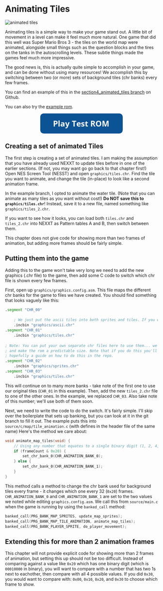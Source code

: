 # Animating Tiles

![animated tiles](../images/animated_tiles.gif)

Animating tiles is a simple way to make your game stand out. A little bit of movement in a level can make
it feel much more natural. One game that did this well was Super Mario Bros 3 - the tiles on the world
map were animated, alongside small things such as the question blocks and the tires on the tanks in the
autoscrolling levels. These subtle things made the games feel much more impressive.

The good news is, this is actually quite simple to accomplish in your game, and can be done without
using many resources! We accomplish this by switching between two (or more) sets of background tiles
(chr banks) every few frames. 

You can find an example of this in the 
[section4_animated_tiles branch](https://gh.nes.science/nes-starter-kit/compare/section4_animated_tiles) on Github.

You can also try the [example rom](https://s3.amazonaws.com/nes-starter-kit/section4_animated_tiles/starter.latest.nes).

<a href="https://nes-starter-kit.nes.science/guide/section_4/animated_tiles.html" data-emulator-branch="section4_animated_tiles">
    <img alt="Test Game" src="../images/button_test-rom.png" style="margin:auto; display: block;" >
</a>

## Creating a set of animated Tiles

The first step is creating a set of animated tiles. I am making the assumption that you have already used
NEXXT to update tiles before in one of the earlier sections. (If not, you may want go go back to that 
chapter first!) Open NES Screen Tool (NESST) and open `graphics/tiles.chr`. Find the tile you want to 
animate, and change the tile (in-place) to look like a second animation frame. 

In the example branch, I opted to animate the water tile. (Note that you can animate as many tiles as
you want without cost!) **Do NOT save this to `graphics/tiles.chr`**! Instead, save it to a new file, 
named something like `graphics/tiles_2.chr`. 

If you want to see how it looks, you can load both `tiles.chr` and `tiles_2.chr` into NEXXT as Pattern
tables A and B, then switch between them. 

This chapter does not give code for showing more than two frames of animation, but adding more frames
should be fairly simple. 

## Putting them into the game

Adding this to the game won't take very long we need to add the new graphics (.chr file) to the game,
then add some C code to switch which chr file is shown every few frames. 

First, open up `graphics/graphics.config.asm`. This file maps the different chr banks
for the game to files we have created.
You should find something that looks vaguely like this: 

```asm
.segment "CHR_00"

	; We just put the ascii tiles into both sprites and tiles. If you want to get more clever you could do something else.
	.incbin "graphics/ascii.chr"
.segment "CHR_01"
	.incbin "graphics/tiles.chr"

; Note: You can put your own separate chr files here to use them... we only use 3 in the demo. This is to avoid warnings,
; and make the rom a predictable size. Note that if you do this you'll have to tweak the engine to support it! There's
; hopefully a guide on how to do this in the repo.
.segment "CHR_02"
	.incbin "graphics/sprites.chr"
.segment "CHR_03"
	.incbin "graphics/tiles.chr"
```

This will continue on to many more banks - take note of the first one to use our original tiles (`CHR_01` in this 
example). Then, add the new `tiles_2.chr` file to one of the other ones. In the example, we replaced `CHR_03`. 
Also take note of this number; we'll use both of them soon. 

Next, we need to write the code to do the switch. It's fairly simple. I'll skip over the boilerplate that
sets up banking, but you can look at it in the git branch to fill it out. The example puts this into 
`source/c/map/tile_animation.c` (with defines in the header file of the same name) Here's the method we care about: 

```c
void animate_map_tiles(void) {
    // Using any number that equates to a single binary digit (1, 2, 4, 8, 16, 32, 64, 128) should result in a constant animation.
    if (frameCount & 0x20) {
        set_chr_bank_0(CHR_ANIMATION_BANK_0);
    } else {
        set_chr_bank_0(CHR_ANIMATION_BANK_1);
    }
}
```

This method calls a method to change the chr bank used for background tiles every frame - it changes which one every
32 (`0x20`) frames. `CHR_ANIMATION_BANK_0` and `CHR_ANIMATION_BANK_1` are set to the two values we noted while editing
`graphics.config.asm`. We call this from `source/main.c` when the game is running by using the 
`banked_call` method: 

```c
banked_call(PRG_BANK_MAP_SPRITES, update_map_sprites);
banked_call(PRG_BANK_MAP_TILE_ANIMATION, animate_map_tiles);
banked_call(PRG_BANK_PLAYER_SPRITE, do_player_movement);
```

## Extending this for more than 2 animation frames

This chapter will not provide explicit code for showing more than 2 frames of animation, but setting this up should
not be too difficult. Instead of comparing against a value like `0x20` which has one binary digit (which is `00010000`
in binary), you will want to compare with a number that has two 1s next to eachother, then compare with all 4 possible
values. If you did `0x30`, you  would want to compare with: `0x00`, `0x10`, `0x20`, and `0x30` to choose which
frame to show. 